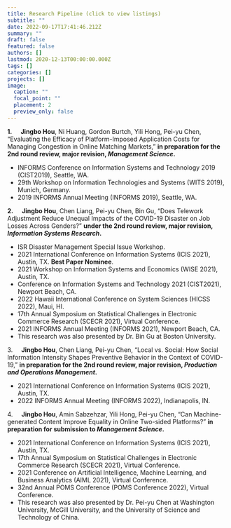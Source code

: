```yaml
---
title: Research Pipeline (click to view listings)
subtitle: ""
date: 2022-09-17T17:41:46.212Z
summary: ""
draft: false
featured: false
authors: []
lastmod: 2020-12-13T00:00:00.000Z
tags: []
categories: []
projects: []
image:
  caption: ""
  focal_point: ""
  placement: 2
  preview_only: false
---
```

**1.**     **Jingbo Hou**, Ni Huang, Gordon Burtch, Yili Hong, Pei-yu Chen, “Evaluating the Efficacy of Platform-Imposed Application Costs for Managing Congestion in Online Matching Markets,” **in preparation for the 2nd round review, major revision, *Management Science*.**

* INFORMS Conference on Information Systems and Technology 2019 (CIST2019), Seattle, WA.
* 29th Workshop on Information Technologies and Systems (WITS 2019), Munich, Germany.
* 2019 INFORMS Annual Meeting (INFORMS 2019), Seattle, WA.

**2.**     **Jingbo Hou**, Chen Liang, Pei-yu Chen, Bin Gu, “Does Telework Adjustment Reduce Unequal Impacts of the COVID-19 Disaster on Job Losses Across Genders?” **under the 2nd round review, major revision, *Information Systems Research*.**

* ISR Disaster Management Special Issue Workshop.
* 2021 International Conference on Information Systems (ICIS 2021), Austin, TX. **Best Paper Nominee**.
* 2021 Workshop on Information Systems and Economics (WISE 2021), Austin, TX.
* Conference on Information Systems and Technology 2021 (CIST2021), Newport Beach, CA.
* 2022 Hawaii International Conference on System Sciences (HICSS 2022), Maui, HI.
* 17th Annual Symposium on Statistical Challenges in Electronic Commerce Research (SCECR 2021), Virtual Conference.
* 2021 INFORMS Annual Meeting (INFORMS 2021), Newport Beach, CA.
* This research was also presented by Dr. Bin Gu at Boston University.

3.     **Jingbo Hou**, Chen Liang, Pei-yu Chen, “Local vs. Social: How Social Information Intensity Shapes Preventive Behavior in the Context of COVID-19,” **in preparation for the 2nd round review, major revision, *Production and Operations Management*.**

* 2021 International Conference on Information Systems (ICIS 2021), Austin, TX.
* 2022 INFORMS Annual Meeting (INFORMS 2022), Indianapolis, IN.

4.     **Jingbo Hou**, Amin Sabzehzar, Yili Hong, Pei-yu Chen, “Can Machine-generated Content Improve Equality in Online Two-sided Platforms?” **in preparation for submission to *Management Science*.**

* 2021 International Conference on Information Systems (ICIS 2021), Austin, TX.
* 17th Annual Symposium on Statistical Challenges in Electronic Commerce Research (SCECR 2021), Virtual Conference.
* 2021 Conference on Artificial Intelligence, Machine Learning, and Business Analytics (AIML 2021), Virtual Conference.
* 32nd Annual POMS Conference (POMS Conference 2022), Virtual Conference.
* This research was also presented by Dr. Pei-yu Chen at Washington University, McGill University, and the University of Science and Technology of China.